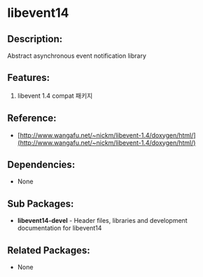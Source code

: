 # libevent14

## Description:

Abstract asynchronous event notification library

## Features:

1. libevent 1.4 compat 패키지

## Reference:

* [http://www.wangafu.net/~nickm/libevent-1.4/doxygen/html/](http://www.wangafu.net/~nickm/libevent-1.4/doxygen/html/)

## Dependencies:

* None

## Sub Packages:

* **libevent14-devel** - Header files, libraries and development documentation for libevent14

## Related Packages:

* None

